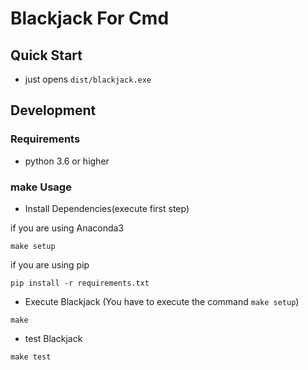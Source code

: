 # Blackjack For Cmd

## Quick Start

- just opens `dist/blackjack.exe`

## Development

### Requirements

- python 3.6 or higher

### make Usage

- Install Dependencies(execute first step)

if you are using Anaconda3

```shell
make setup
```

if you are using pip

```shell
pip install -r requirements.txt
```

- Execute Blackjack (You have to execute the command `make setup`)

```shell
make
```

- test Blackjack

```shell
make test
```
